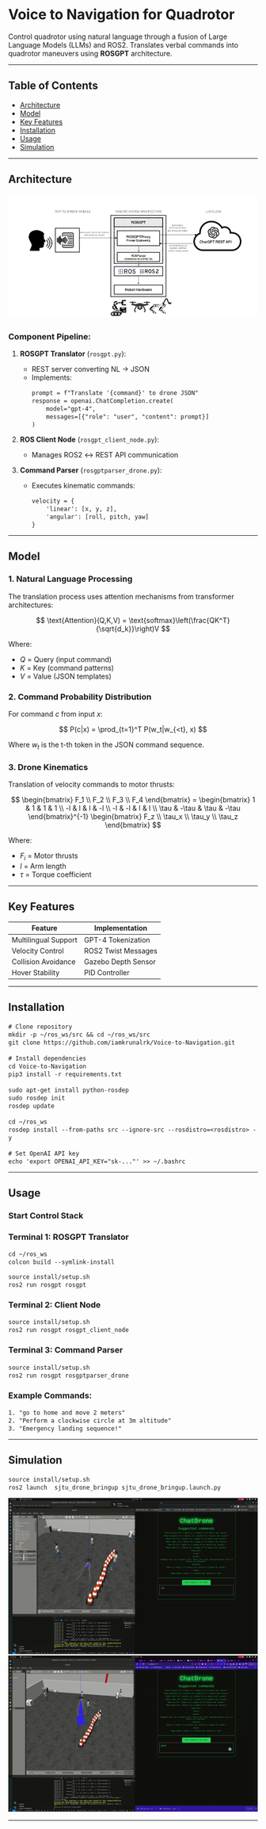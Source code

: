 # Voice to Navigation for Quadrotor

Control quadrotor using natural language through a fusion of Large Language Models (LLMs) and ROS2. Translates verbal commands into quadrotor maneuvers using **ROSGPT** architecture.

---

## Table of Contents
- [Architecture](#core-architecture)
- [Model](#model)
- [Key Features](#key-features)
- [Installation](#installation)
- [Usage](#usage)
- [Simulation](#simulation)


---

## Architecture

![Architecture](imgs/rosgpt_architecture.png)


### Component Pipeline:
1. **ROSGPT Translator** (`rosgpt.py`):
   - REST server converting NL → JSON
   - Implements:
     ```
     prompt = f"Translate '{command}' to drone JSON"
     response = openai.ChatCompletion.create(
         model="gpt-4",
         messages=[{"role": "user", "content": prompt}]
     )
     ```

2. **ROS Client Node** (`rosgpt_client_node.py`):
   - Manages ROS2 ↔ REST API communication

3. **Command Parser** (`rosgptparser_drone.py`):
   - Executes kinematic commands:
     ```
     velocity = {
         'linear': [x, y, z],
         'angular': [roll, pitch, yaw]
     }
     ```

---

## Model

### 1. Natural Language Processing
The translation process uses attention mechanisms from transformer architectures:

$$
\text{Attention}(Q,K,V) = \text{softmax}\left(\frac{QK^T}{\sqrt{d_k}}\right)V
$$

Where:
- $Q$ = Query (input command)
- $K$ = Key (command patterns)
- $V$ = Value (JSON templates)

### 2. Command Probability Distribution
For command $c$ from input $x$:

$$
P(c|x) = \prod_{t=1}^T P(w_t|w_{<t}, x)
$$

Where $w_t$ is the t-th token in the JSON command sequence.

### 3. Drone Kinematics
Translation of velocity commands to motor thrusts:

$$
\begin{bmatrix}
F_1 \\ F_2 \\ F_3 \\ F_4
\end{bmatrix} =
\begin{bmatrix}
1 & 1 & 1 & 1 \\
-l & l & l & -l \\
-l & -l & l & l \\
\tau & -\tau & \tau & -\tau
\end{bmatrix}^{-1}
\begin{bmatrix}
F_z \\ \tau_x \\ \tau_y \\ \tau_z
\end{bmatrix}
$$

Where:
- $F_i$ = Motor thrusts
- $l$ = Arm length
- $\tau$ = Torque coefficient

---

## Key Features

| **Feature** | **Implementation** |
|-------------|--------------------|
| Multilingual Support | GPT-4 Tokenization | 
| Velocity Control | ROS2 Twist Messages |
| Collision Avoidance | Gazebo Depth Sensor |
| Hover Stability | PID Controller |

---

## Installation

```
# Clone repository
mkdir -p ~/ros_ws/src && cd ~/ros_ws/src
git clone https://github.com/iamkrunalrk/Voice-to-Navigation.git

# Install dependencies
cd Voice-to-Navigation
pip3 install -r requirements.txt

sudo apt-get install python-rosdep
sudo rosdep init
rosdep update

cd ~/ros_ws
rosdep install --from-paths src --ignore-src --rosdistro=<rosdistro> -y

# Set OpenAI API key
echo 'export OPENAI_API_KEY="sk-..."' >> ~/.bashrc
```

---

## Usage

### Start Control Stack


### Terminal 1: ROSGPT Translator
```
cd ~/ros_ws
colcon build --symlink-install
```

```
source install/setup.sh
ros2 run rosgpt rosgpt
```

### Terminal 2: Client Node
```
source install/setup.sh
ros2 run rosgpt rosgpt_client_node 
```

### Terminal 3: Command Parser
```
source install/setup.sh
ros2 run rosgpt rosgptparser_drone
```


### Example Commands:
```
1. "go to home and move 2 meters"
2. "Perform a clockwise circle at 3m altitude"
3. "Emergency landing sequence!"
```

---

## Simulation
```
source install/setup.sh
ros2 launch  sjtu_drone_bringup sjtu_drone_bringup.launch.py
```
![Gazebo Simulation](imgs/demo1.gif)
![Gazebo Simulation](imgs/demo2.gif)


---
